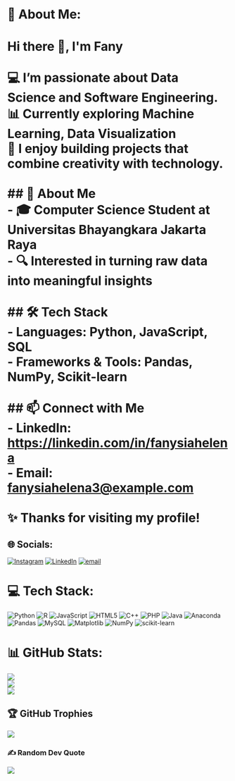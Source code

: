 # 💫 About Me:
# Hi there 👋, I'm Fany  <br><br>💻 I’m passionate about **Data Science** and **Software Engineering**.  <br>📊 Currently exploring **Machine Learning**, **Data Visualization**<br>🚀 I enjoy building projects that combine creativity with technology.  <br><br>## 🌟 About Me<br>- 🎓 Computer Science Student at Universitas Bhayangkara Jakarta Raya <br>- 🔍 Interested in turning raw data into meaningful insights  <br><br>## 🛠️ Tech Stack<br>- **Languages:** Python, JavaScript, SQL  <br>- **Frameworks & Tools:** Pandas, NumPy, Scikit-learn  <br><br>## 📫 Connect with Me<br>- LinkedIn: https://linkedin.com/in/fanysiahelena<br>- Email: fanysiahelena3@example.com  <br><br>✨ Thanks for visiting my profile!<br>


## 🌐 Socials:
[![Instagram](https://img.shields.io/badge/Instagram-%23E4405F.svg?logo=Instagram&logoColor=white)](https://instagram.com/fanysiahelena) [![LinkedIn](https://img.shields.io/badge/LinkedIn-%230077B5.svg?logo=linkedin&logoColor=white)](https://linkedin.com/in/fanysiahelena) [![email](https://img.shields.io/badge/Email-D14836?logo=gmail&logoColor=white)](mailto:fanysiahelena3@gmail.com) 

# 💻 Tech Stack:
![Python](https://img.shields.io/badge/python-3670A0?style=for-the-badge&logo=python&logoColor=ffdd54) ![R](https://img.shields.io/badge/r-%23276DC3.svg?style=for-the-badge&logo=r&logoColor=white) ![JavaScript](https://img.shields.io/badge/javascript-%23323330.svg?style=for-the-badge&logo=javascript&logoColor=%23F7DF1E) ![HTML5](https://img.shields.io/badge/html5-%23E34F26.svg?style=for-the-badge&logo=html5&logoColor=white) ![C++](https://img.shields.io/badge/c++-%2300599C.svg?style=for-the-badge&logo=c%2B%2B&logoColor=white) ![PHP](https://img.shields.io/badge/php-%23777BB4.svg?style=for-the-badge&logo=php&logoColor=white) ![Java](https://img.shields.io/badge/java-%23ED8B00.svg?style=for-the-badge&logo=openjdk&logoColor=white) ![Anaconda](https://img.shields.io/badge/Anaconda-%2344A833.svg?style=for-the-badge&logo=anaconda&logoColor=white) ![Pandas](https://img.shields.io/badge/pandas-%23150458.svg?style=for-the-badge&logo=pandas&logoColor=white) ![MySQL](https://img.shields.io/badge/mysql-4479A1.svg?style=for-the-badge&logo=mysql&logoColor=white) ![Matplotlib](https://img.shields.io/badge/Matplotlib-%23ffffff.svg?style=for-the-badge&logo=Matplotlib&logoColor=black) ![NumPy](https://img.shields.io/badge/numpy-%23013243.svg?style=for-the-badge&logo=numpy&logoColor=white) ![scikit-learn](https://img.shields.io/badge/scikit--learn-%23F7931E.svg?style=for-the-badge&logo=scikit-learn&logoColor=white)
# 📊 GitHub Stats:
![](https://github-readme-stats.vercel.app/api?username=fanysiahelen&theme=aura&hide_border=false&include_all_commits=true&count_private=false)<br/>
![](https://nirzak-streak-stats.vercel.app/?user=fanysiahelen&theme=aura&hide_border=false)<br/>
![](https://github-readme-stats.vercel.app/api/top-langs/?username=fanysiahelen&theme=aura&hide_border=false&include_all_commits=true&count_private=false&layout=compact)

## 🏆 GitHub Trophies
![](https://github-profile-trophy.vercel.app/?username=fanysiahelen&theme=blueberry&no-frame=false&no-bg=true&margin-w=4)

### ✍️ Random Dev Quote
![](https://quotes-github-readme.vercel.app/api?type=horizontal&theme=radical)

<!-- Proudly created with GPRM ( https://gprm.itsvg.in ) -->
